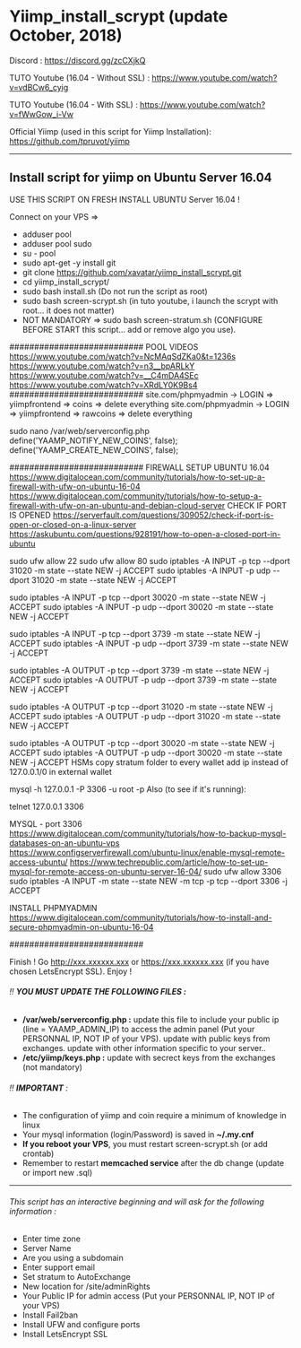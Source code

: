 # Yiimp_install_scrypt (update October, 2018)


Discord : https://discord.gg/zcCXjkQ

TUTO Youtube (16.04 - Without SSL) : https://www.youtube.com/watch?v=vdBCw6_cyig

TUTO Youtube (16.04 - With SSL) : https://www.youtube.com/watch?v=fWwGow_i-Vw

Official Yiimp (used in this script for Yiimp Installation): https://github.com/tpruvot/yiimp

***********************************

## Install script for yiimp on Ubuntu Server 16.04

USE THIS SCRIPT ON FRESH INSTALL UBUNTU Server 16.04 !

Connect on your VPS =>
- adduser pool
- adduser pool sudo
- su - pool
- sudo apt-get -y install git
- git clone https://github.com/xavatar/yiimp_install_scrypt.git
- cd yiimp_install_scrypt/
- sudo bash install.sh (Do not run the script as root)
- sudo bash screen-scrypt.sh (in tuto youtube, i launch the scrypt with root... it does not matter)
- NOT MANDATORY => sudo bash screen-stratum.sh (CONFIGURE BEFORE START this script... add or remove algo you use).

###########################
POOL VIDEOS 
https://www.youtube.com/watch?v=NcMAqSdZKa0&t=1236s
https://www.youtube.com/watch?v=n3__bpARLkY
https://www.youtube.com/watch?v=__C4mDA4SEc
https://www.youtube.com/watch?v=XRdLY0K9Bs4
###########################
site.com/phpmyadmin -> LOGIN => yiimpfrontend => coins => delete everything
site.com/phpmyadmin -> LOGIN => yiimpfrontend => rawcoins => delete everything

sudo nano /var/web/serverconfig.php
  define('YAAMP_NOTIFY_NEW_COINS', false);
  define('YAAMP_CREATE_NEW_COINS', false);
  
###########################
FIREWALL SETUP UBUNTU 16.04
https://www.digitalocean.com/community/tutorials/how-to-set-up-a-firewall-with-ufw-on-ubuntu-16-04
https://www.digitalocean.com/community/tutorials/how-to-setup-a-firewall-with-ufw-on-an-ubuntu-and-debian-cloud-server
CHECK IF PORT IS OPENED 
https://serverfault.com/questions/309052/check-if-port-is-open-or-closed-on-a-linux-server
https://askubuntu.com/questions/928191/how-to-open-a-closed-port-in-ubuntu
  
sudo ufw allow 22
sudo ufw allow 80
sudo iptables -A INPUT -p tcp --dport 31020 -m state --state NEW -j ACCEPT
sudo iptables -A INPUT -p udp --dport 31020 -m state --state NEW -j ACCEPT

sudo iptables -A INPUT -p tcp --dport 30020 -m state --state NEW -j ACCEPT
sudo iptables -A INPUT -p udp --dport 30020 -m state --state NEW -j ACCEPT

sudo iptables -A INPUT -p tcp --dport 3739 -m state --state NEW -j ACCEPT
sudo iptables -A INPUT -p udp --dport 3739 -m state --state NEW -j ACCEPT

sudo iptables -A OUTPUT -p tcp --dport 3739 -m state --state NEW -j ACCEPT
sudo iptables -A OUTPUT -p udp --dport 3739 -m state --state NEW -j ACCEPT

sudo iptables -A OUTPUT -p tcp --dport 31020 -m state --state NEW -j ACCEPT
sudo iptables -A OUTPUT -p udp --dport 31020 -m state --state NEW -j ACCEPT

sudo iptables -A OUTPUT -p tcp --dport 30020 -m state --state NEW -j ACCEPT
sudo iptables -A OUTPUT -p udp --dport 30020 -m state --state NEW -j ACCEPT
HSMs
copy stratum folder to every wallet
add ip instead of 127.0.0.1/0 in external wallet

mysql -h 127.0.0.1 -P 3306 -u root -p <database>
Also (to see if it's running):

telnet 127.0.0.1 3306 

MYSQL - port 3306
https://www.digitalocean.com/community/tutorials/how-to-backup-mysql-databases-on-an-ubuntu-vps
https://www.configserverfirewall.com/ubuntu-linux/enable-mysql-remote-access-ubuntu/
https://www.techrepublic.com/article/how-to-set-up-mysql-for-remote-access-on-ubuntu-server-16-04/
sudo ufw allow 3306
sudo iptables -A INPUT -m state --state NEW -m tcp -p tcp --dport 3306 -j ACCEPT

INSTALL PHPMYADMIN
https://www.digitalocean.com/community/tutorials/how-to-install-and-secure-phpmyadmin-on-ubuntu-16-04

###########################

Finish !
Go http://xxx.xxxxxx.xxx or https://xxx.xxxxxx.xxx (if you have chosen LetsEncrypt SSL). Enjoy !

###### :bangbang: **YOU MUST UPDATE THE FOLLOWING FILES :**
- **/var/web/serverconfig.php :** update this file to include your public ip (line = YAAMP_ADMIN_IP) to access the admin panel (Put your PERSONNAL IP, NOT IP of your VPS). update with public keys from exchanges. update with other information specific to your server..
- **/etc/yiimp/keys.php :** update with secrect keys from the exchanges (not mandatory)


###### :bangbang: **IMPORTANT** : 

- The configuration of yiimp and coin require a minimum of knowledge in linux
- Your mysql information (login/Password) is saved in **~/.my.cnf**
- **If you reboot your VPS**, you must restart screen-scrypt.sh (or add crontab)
- Remember to restart **memcached service** after the db change (update or import new .sql)

***********************************

###### This script has an interactive beginning and will ask for the following information :

- Enter time zone
- Server Name 
- Are you using a subdomain
- Enter support email
- Set stratum to AutoExchange
- New location for /site/adminRights
- Your Public IP for admin access (Put your PERSONNAL IP, NOT IP of your VPS)
- Install Fail2ban
- Install UFW and configure ports
- Install LetsEncrypt SSL
